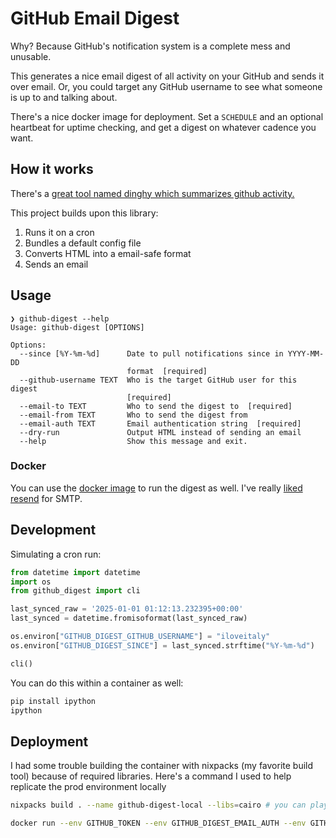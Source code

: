 # GitHub Email Digest

Why? Because GitHub's notification system is a complete mess and unusable.

This generates a nice email digest of all activity on your GitHub and sends it over email. Or, you could target any GitHub username to see
what someone is up to and talking about.

There's a nice docker image for deployment. Set a `SCHEDULE` and an optional heartbeat for uptime checking, and get a digest on whatever cadence you want.

## How it works

There's a [great tool named dinghy which summarizes github activity.](https://github.com/nedbat/dinghy)

This project builds upon this library:

1. Runs it on a cron
2. Bundles a default config file
3. Converts HTML into a email-safe format
4. Sends an email

## Usage

```shell
❯ github-digest --help
Usage: github-digest [OPTIONS]

Options:
  --since [%Y-%m-%d]      Date to pull notifications since in YYYY-MM-DD
                          format  [required]
  --github-username TEXT  Who is the target GitHub user for this digest
                          [required]
  --email-to TEXT         Who to send the digest to  [required]
  --email-from TEXT       Who to send the digest from
  --email-auth TEXT       Email authentication string  [required]
  --dry-run               Output HTML instead of sending an email
  --help                  Show this message and exit.
```

### Docker

You can use the [docker image](./docker-compose.yml) to run the digest as well. I've really [liked resend](https://resend.com/emails) for SMTP.

## Development

Simulating a cron run:

```python
from datetime import datetime
import os
from github_digest import cli

last_synced_raw = '2025-01-01 01:12:13.232395+00:00'
last_synced = datetime.fromisoformat(last_synced_raw)

os.environ["GITHUB_DIGEST_GITHUB_USERNAME"] = "iloveitaly"
os.environ["GITHUB_DIGEST_SINCE"] = last_synced.strftime("%Y-%m-%d")

cli()
```

You can do this within a container as well:

```bash
pip install ipython
ipython
```

## Deployment

I had some trouble building the container with nixpacks (my favorite build tool) because of required libraries. Here's a
command I used to help replicate the prod environment locally

```bash
nixpacks build . --name github-digest-local --libs=cairo # you can play around with various config settings

docker run --env GITHUB_TOKEN --env GITHUB_DIGEST_EMAIL_AUTH --env GITHUB_DIGEST_EMAIL_TO --env GITHUB_DIGEST_EMAIL_FROM -it github-digest-local:latest bash -l
```